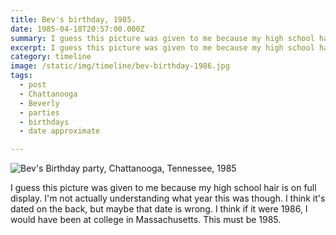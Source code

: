 ```yaml
---
title: Bev's birthday, 1985.
date: 1985-04-18T20:57:00.000Z
summary: I guess this picture was given to me because my high school hair is on full display.
excerpt: I guess this picture was given to me because my high school hair is on full display.
category: timeline
image: /static/img/timeline/bev-birthday-1986.jpg
tags:
  - post
  - Chattanooga
  - Beverly
  - parties
  - birthdays
  - date approximate

---
```


![Bev's Birthday party, Chattanooga, Tennessee, 1985](/static/img/timeline/bev-birthday-1986.jpg "Bev's Birthday party, Chattanooga, Tennessee, 1985")

I guess this picture was given to me because my high school hair is on full display. I'm not actually understanding what year this was though. I think it's dated on the back, but maybe that date is wrong. I think if it were 1986, I would have been at college in Massachusetts. This must be 1985. 